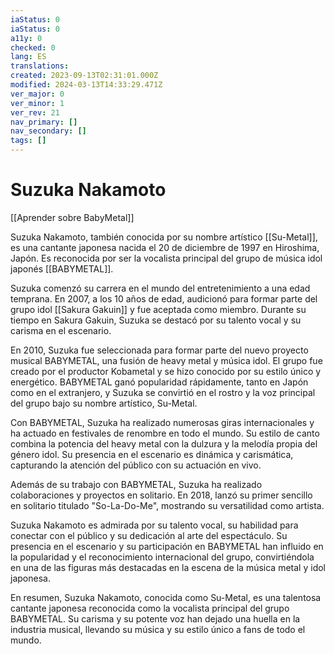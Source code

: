 ```yaml
---
iaStatus: 0
iaStatus: 0
a11y: 0
checked: 0
lang: ES
translations: 
created: 2023-09-13T02:31:01.000Z
modified: 2024-03-13T14:33:29.471Z
ver_major: 0
ver_minor: 1
ver_rev: 21
nav_primary: []
nav_secondary: []
tags: []
---
```

# Suzuka Nakamoto

[[Aprender sobre BabyMetal]]

Suzuka Nakamoto, también conocida por su nombre artístico [[Su-Metal]], es una cantante japonesa nacida el 20 de diciembre de 1997 en Hiroshima, Japón. Es reconocida por ser la vocalista principal del grupo de música idol japonés [[BABYMETAL]].

Suzuka comenzó su carrera en el mundo del entretenimiento a una edad temprana. En 2007, a los 10 años de edad, audicionó para formar parte del grupo idol [[Sakura Gakuin]] y fue aceptada como miembro. Durante su tiempo en Sakura Gakuin, Suzuka se destacó por su talento vocal y su carisma en el escenario.

En 2010, Suzuka fue seleccionada para formar parte del nuevo proyecto musical BABYMETAL, una fusión de heavy metal y música idol. El grupo fue creado por el productor Kobametal y se hizo conocido por su estilo único y energético. BABYMETAL ganó popularidad rápidamente, tanto en Japón como en el extranjero, y Suzuka se convirtió en el rostro y la voz principal del grupo bajo su nombre artístico, Su-Metal.

Con BABYMETAL, Suzuka ha realizado numerosas giras internacionales y ha actuado en festivales de renombre en todo el mundo. Su estilo de canto combina la potencia del heavy metal con la dulzura y la melodía propia del género idol. Su presencia en el escenario es dinámica y carismática, capturando la atención del público con su actuación en vivo.

Además de su trabajo con BABYMETAL, Suzuka ha realizado colaboraciones y proyectos en solitario. En 2018, lanzó su primer sencillo en solitario titulado "So-La-Do-Me", mostrando su versatilidad como artista.

Suzuka Nakamoto es admirada por su talento vocal, su habilidad para conectar con el público y su dedicación al arte del espectáculo. Su presencia en el escenario y su participación en BABYMETAL han influido en la popularidad y el reconocimiento internacional del grupo, convirtiéndola en una de las figuras más destacadas en la escena de la música metal y idol japonesa.

En resumen, Suzuka Nakamoto, conocida como Su-Metal, es una talentosa cantante japonesa reconocida como la vocalista principal del grupo BABYMETAL. Su carisma y su potente voz han dejado una huella en la industria musical, llevando su música y su estilo único a fans de todo el mundo.